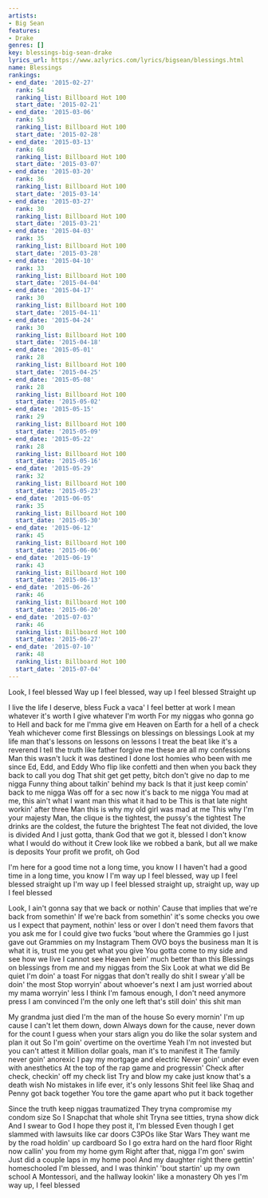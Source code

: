 ```yaml
---
artists:
- Big Sean
features:
- Drake
genres: []
key: blessings-big-sean-drake
lyrics_url: https://www.azlyrics.com/lyrics/bigsean/blessings.html
name: Blessings
rankings:
- end_date: '2015-02-27'
  rank: 54
  ranking_list: Billboard Hot 100
  start_date: '2015-02-21'
- end_date: '2015-03-06'
  rank: 53
  ranking_list: Billboard Hot 100
  start_date: '2015-02-28'
- end_date: '2015-03-13'
  rank: 68
  ranking_list: Billboard Hot 100
  start_date: '2015-03-07'
- end_date: '2015-03-20'
  rank: 36
  ranking_list: Billboard Hot 100
  start_date: '2015-03-14'
- end_date: '2015-03-27'
  rank: 30
  ranking_list: Billboard Hot 100
  start_date: '2015-03-21'
- end_date: '2015-04-03'
  rank: 35
  ranking_list: Billboard Hot 100
  start_date: '2015-03-28'
- end_date: '2015-04-10'
  rank: 33
  ranking_list: Billboard Hot 100
  start_date: '2015-04-04'
- end_date: '2015-04-17'
  rank: 30
  ranking_list: Billboard Hot 100
  start_date: '2015-04-11'
- end_date: '2015-04-24'
  rank: 30
  ranking_list: Billboard Hot 100
  start_date: '2015-04-18'
- end_date: '2015-05-01'
  rank: 28
  ranking_list: Billboard Hot 100
  start_date: '2015-04-25'
- end_date: '2015-05-08'
  rank: 28
  ranking_list: Billboard Hot 100
  start_date: '2015-05-02'
- end_date: '2015-05-15'
  rank: 29
  ranking_list: Billboard Hot 100
  start_date: '2015-05-09'
- end_date: '2015-05-22'
  rank: 28
  ranking_list: Billboard Hot 100
  start_date: '2015-05-16'
- end_date: '2015-05-29'
  rank: 32
  ranking_list: Billboard Hot 100
  start_date: '2015-05-23'
- end_date: '2015-06-05'
  rank: 35
  ranking_list: Billboard Hot 100
  start_date: '2015-05-30'
- end_date: '2015-06-12'
  rank: 45
  ranking_list: Billboard Hot 100
  start_date: '2015-06-06'
- end_date: '2015-06-19'
  rank: 43
  ranking_list: Billboard Hot 100
  start_date: '2015-06-13'
- end_date: '2015-06-26'
  rank: 46
  ranking_list: Billboard Hot 100
  start_date: '2015-06-20'
- end_date: '2015-07-03'
  rank: 46
  ranking_list: Billboard Hot 100
  start_date: '2015-06-27'
- end_date: '2015-07-10'
  rank: 48
  ranking_list: Billboard Hot 100
  start_date: '2015-07-04'
---
```



Look, I feel blessed
Way up I feel blessed, way up I feel blessed
Straight up


I live the life I deserve, bless
Fuck a vaca' I feel better at work
I mean whatever it's worth
I give whatever I'm worth
For my niggas who gonna go to Hell and back for me
I'mma give em Heaven on Earth for a hell of a check
Yeah whichever come first
Blessings on blessings on blessings
Look at my life man that's lessons on lessons on lessons
I treat the beat like it's a reverend
I tell the truth like father forgive me these are all my confessions
Man this wasn't luck it was destined
I done lost homies who been with me since Ed, Edd, and Eddy
Who flip like confetti and then when you back they back to call you dog
That shit get get petty, bitch don't give no dap to me nigga
Funny thing about talkin' behind my back
Is that it just keep comin' back to me nigga
Was off for a sec now it's back to me nigga
You mad at me, this ain't what I want man this what it had to be
This is that late night workin' after three
Man this is why my old girl was mad at me
This why I'm your majesty
Man, the clique is the tightest, the pussy's the tightest
The drinks are the coldest, the future the brightest
The feat not divided, the love is divided
And I just gotta, thank God that we got it, blessed
I don't know what I would do without it
Crew look like we robbed a bank, but all we make is deposits
Your profit we profit, oh God


I'm here for a good time not a long time, you know I
I haven't had a good time in a long time, you know I
I'm way up I feel blessed, way up I feel blessed straight up
I'm way up I feel blessed straight up, straight up, way up I feel blessed


Look, I ain't gonna say that we back or nothin'
Cause that implies that we're back from somethin'
If we're back from somethin' it's some checks you owe us
I expect that payment, nothin' less or over
I don't need them favors that you ask me for
I could give two fucks 'bout where the Grammies go
I just gave out Grammies on my Instagram
Them OVO boys the business man
It is what it is, trust me you get what you give
You gotta come to my side and see how we live
I cannot see Heaven bein' much better than this
Blessings on blessings from me and my niggas from the Six
Look at what we did
Be quiet I'm doin' a toast
For niggas that don't really do shit I swear y'all be doin' the most
Stop worryin' about whoever's next
I am just worried about my mama worryin' less
I think I'm famous enough, I don't need anymore press
I am convinced I'm the only one left that's still doin' this shit man

My grandma just died I'm the man of the house
So every mornin' I'm up cause I can't let them down, down
Always down for the cause, never down for the count
I guess when your stars align you do like the solar system and plan it out
So I'm goin' overtime on the overtime
Yeah I'm not invested but you can't attest it
Million dollar goals, man it's to manifest it
The family never goin' anorexic
I pay my mortgage and electric
Never goin' under even with anesthetics
At the top of the rap game and progressin'
Check after check, checkin' off my check list
Try and blow my cake just know that's a death wish
No mistakes in life ever, it's only lessons
Shit feel like Shaq and Penny got back together
You tore the game apart who put it back together

Since the truth keep niggas traumatized
They tryna compromise my condom size
So I Snapchat that whole shit
Tryna see titties, tryna show dick
And I swear to God I hope they post it, I'm blessed
Even though I get slammed with lawsuits like car doors
C3POs like Star Wars
They want me by the road holdin' up cardboard
So I go extra hard on the hard floor
Right now callin' you from my home gym
Right after that, nigga I'm gon' swim
Just did a couple laps in my home pool
And my daughter right there gettin' homeschooled
I'm blessed, and I was thinkin' 'bout startin' up my own school
A Montessori, and the hallway lookin' like a monastery
Oh yes I'm way up, I feel blessed



